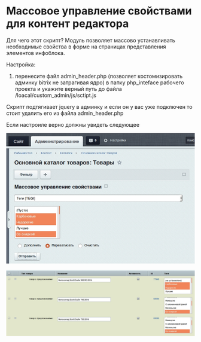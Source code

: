 # Массовое управление свойствами для контент редактора

Для чего этот скрипт?
Модуль позволяет массово устанавливать необходимые свойства в форме на страницах представления элементов инфоблока.

Настройка: 
1) перенесите файл admin_header.php (позволяет костомизировать админку bitrix не затрагивая ядро) в папку php_inteface рабочего проекта и укажите верный путь до файла /loacal/custom_admin/js/sctipt.js

Скрипт подтягивает jquery в админку и если он у вас уже подключен то стоит удалить его из файла admin_header.php

Если настроиле верно должны увидеть следующее 

![alt text](img/form.jpg) 


![alt text](img/result_table.jpg) 



